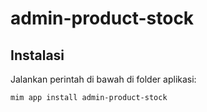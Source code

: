 # admin-product-stock

## Instalasi

Jalankan perintah di bawah di folder aplikasi:

```
mim app install admin-product-stock
```
